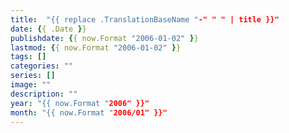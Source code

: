 ```yaml
---
title:  "{{ replace .TranslationBaseName "-" " " | title }}"
date: {{ .Date }}
publishdate: {{ now.Format "2006-01-02" }}
lastmod: {{ now.Format "2006-01-02" }}
tags: []
categories: ""
series: []
image: ""
description: ""
year: "{{ now.Format "2006" }}"
month: "{{ now.Format "2006/01" }}"
---
```

